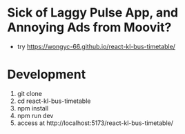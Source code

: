 # Sick of Laggy Pulse App, and Annoying Ads from Moovit?
- try https://wongyc-66.github.io/react-kl-bus-timetable/

# Development
1. git clone
2. cd react-kl-bus-timetable
3. npm install
4. npm run dev
5. access at  http://localhost:5173/react-kl-bus-timetable/
